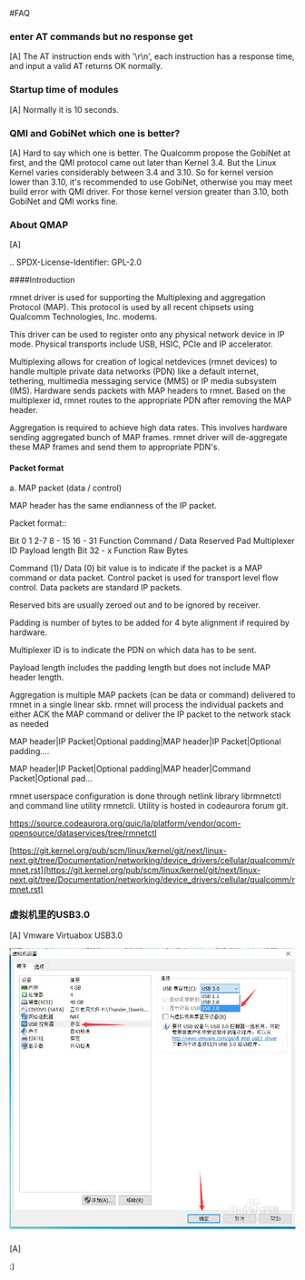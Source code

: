 #FAQ


### enter AT commands but no response get

[A] The AT instruction ends with '\r\n', each instruction has a response time, and input a valid AT returns OK normally.


###  Startup time of modules

[A] Normally it is 10 seconds.

### QMI and GobiNet which one is better?

[A] Hard to say which one is better. The Qualcomm propose the GobiNet at first, and the QMI protocol came out later than Kernel 3.4. But the Linux Kernel varies considerably between 3.4 and 3.10. So for kernel version lower than 3.10, it's recommended to use GobiNet, otherwise you may meet build error with QMI driver. For those kernel version greater than 3.10, both GobiNet and QMI works fine.


### About QMAP

[A] 

.. SPDX-License-Identifier: GPL-2.0


####Introduction

rmnet driver is used for supporting the Multiplexing and aggregation
Protocol (MAP). This protocol is used by all recent chipsets using Qualcomm
Technologies, Inc. modems.

This driver can be used to register onto any physical network device in
IP mode. Physical transports include USB, HSIC, PCIe and IP accelerator.

Multiplexing allows for creation of logical netdevices (rmnet devices) to
handle multiple private data networks (PDN) like a default internet, tethering,
multimedia messaging service (MMS) or IP media subsystem (IMS). Hardware sends
packets with MAP headers to rmnet. Based on the multiplexer id, rmnet
routes to the appropriate PDN after removing the MAP header.

Aggregation is required to achieve high data rates. This involves hardware
sending aggregated bunch of MAP frames. rmnet driver will de-aggregate
these MAP frames and send them to appropriate PDN's.

#### Packet format

a. MAP packet (data / control)

MAP header has the same endianness of the IP packet.

Packet format::

  Bit             0             1           2-7      8 - 15           16 - 31
  Function   Command / Data   Reserved     Pad   Multiplexer ID    Payload length
  Bit            32 - x
  Function     Raw  Bytes

Command (1)/ Data (0) bit value is to indicate if the packet is a MAP command
or data packet. Control packet is used for transport level flow control. Data
packets are standard IP packets.

Reserved bits are usually zeroed out and to be ignored by receiver.

Padding is number of bytes to be added for 4 byte alignment if required by
hardware.

Multiplexer ID is to indicate the PDN on which data has to be sent.

Payload length includes the padding length but does not include MAP header
length.

Aggregation is multiple MAP packets (can be data or command) delivered to rmnet in a single linear skb. rmnet will process the individual packets and either ACK the MAP command or deliver the IP packet to the network stack as needed

MAP header|IP Packet|Optional padding|MAP header|IP Packet|Optional padding....

MAP header|IP Packet|Optional padding|MAP header|Command Packet|Optional pad...

rmnet userspace configuration is done through netlink library librmnetctl and command line utility rmnetcli. Utility is hosted in codeaurora forum git.

https://source.codeaurora.org/quic/la/platform/vendor/qcom-opensource/dataservices/tree/rmnetctl

[https://git.kernel.org/pub/scm/linux/kernel/git/next/linux-next.git/tree/Documentation/networking/device_drivers/cellular/qualcomm/rmnet.rst](https://git.kernel.org/pub/scm/linux/kernel/git/next/linux-next.git/tree/Documentation/networking/device_drivers/cellular/qualcomm/rmnet.rst)

### 虚拟机里的USB3.0

[A] Vmware Virtuabox USB3.0

![](imgs/VMwareUSB3.0.jpg)

### 

[A] 




























:)
